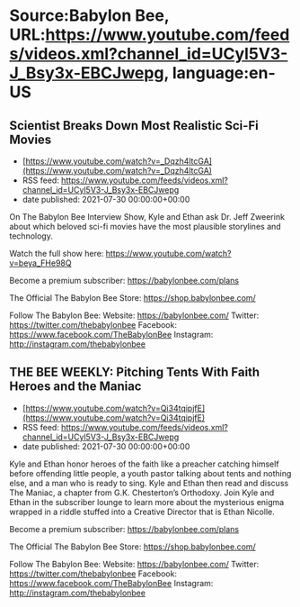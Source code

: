 # Source:Babylon Bee, URL:https://www.youtube.com/feeds/videos.xml?channel_id=UCyl5V3-J_Bsy3x-EBCJwepg, language:en-US

## Scientist Breaks Down Most Realistic Sci-Fi Movies
 - [https://www.youtube.com/watch?v=_Dqzh4ltcGA](https://www.youtube.com/watch?v=_Dqzh4ltcGA)
 - RSS feed: https://www.youtube.com/feeds/videos.xml?channel_id=UCyl5V3-J_Bsy3x-EBCJwepg
 - date published: 2021-07-30 00:00:00+00:00

On The Babylon Bee Interview Show, Kyle and Ethan ask Dr. Jeff Zweerink about which beloved sci-fi movies have the most plausible storylines and technology.

Watch the full show here: https://www.youtube.com/watch?v=beya_FHe98Q

Become a premium subscriber:  https://babylonbee.com/plans

The Official The Babylon Bee Store:  https://shop.babylonbee.com/

Follow The Babylon Bee:
Website: https://babylonbee.com/
Twitter: https://twitter.com/thebabylonbee
Facebook: https://www.facebook.com/TheBabylonBee
Instagram: http://instagram.com/thebabylonbee

## THE BEE WEEKLY: Pitching Tents With Faith Heroes and the Maniac
 - [https://www.youtube.com/watch?v=Qi34tqipjfE](https://www.youtube.com/watch?v=Qi34tqipjfE)
 - RSS feed: https://www.youtube.com/feeds/videos.xml?channel_id=UCyl5V3-J_Bsy3x-EBCJwepg
 - date published: 2021-07-30 00:00:00+00:00

Kyle and Ethan honor heroes of the faith like a preacher catching himself before offending little people, a youth pastor talking about tents and nothing else, and a man who is ready to sing. Kyle and Ethan then read and discuss The Maniac, a chapter from G.K. Chesterton’s Orthodoxy. Join Kyle and Ethan in the subscriber lounge to learn more about the mysterious enigma wrapped in a riddle stuffed into a Creative Director that is Ethan Nicolle.


Become a premium subscriber:  https://babylonbee.com/plans

The Official The Babylon Bee Store:  https://shop.babylonbee.com/

Follow The Babylon Bee:
Website: https://babylonbee.com/
Twitter: https://twitter.com/thebabylonbee
Facebook: https://www.facebook.com/TheBabylonBee
Instagram: http://instagram.com/thebabylonbee


